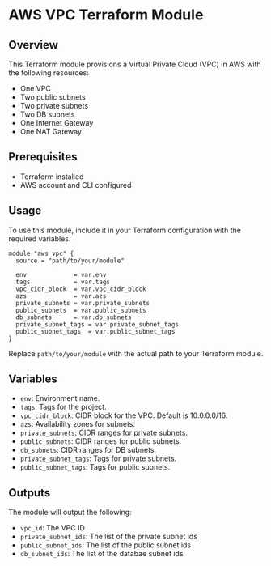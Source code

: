 # AWS VPC Terraform Module

## Overview
This Terraform module provisions a Virtual Private Cloud (VPC) in AWS with the following resources:
- One VPC
- Two public subnets
- Two private subnets
- Two DB subnets
- One Internet Gateway
- One NAT Gateway

## Prerequisites
- Terraform installed
- AWS account and CLI configured

## Usage
To use this module, include it in your Terraform configuration with the required variables.

```hcl
module "aws_vpc" {
  source = "path/to/your/module"

  env             = var.env
  tags            = var.tags
  vpc_cidr_block  = var.vpc_cidr_block
  azs             = var.azs
  private_subnets = var.private_subnets
  public_subnets  = var.public_subnets
  db_subnets      = var.db_subnets
  private_subnet_tags = var.private_subnet_tags
  public_subnet_tags  = var.public_subnet_tags
}
```

Replace `path/to/your/module` with the actual path to your Terraform module.

## Variables

- `env`: Environment name.
- `tags`: Tags for the project.
- `vpc_cidr_block`: CIDR block for the VPC. Default is 10.0.0.0/16.
- `azs`: Availability zones for subnets.
- `private_subnets`: CIDR ranges for private subnets.
- `public_subnets`: CIDR ranges for public subnets.
- `db_subnets`: CIDR ranges for DB subnets.
- `private_subnet_tags`: Tags for private subnets.
- `public_subnet_tags`: Tags for public subnets.

## Outputs

The module will output the following:
- `vpc_id`: The VPC ID
- `private_subnet_ids`: The list of the private subnet ids
- `public_subnet_ids`: The list of the public subnet ids
- `db_subnet_ids`: The list of the databae subnet ids

